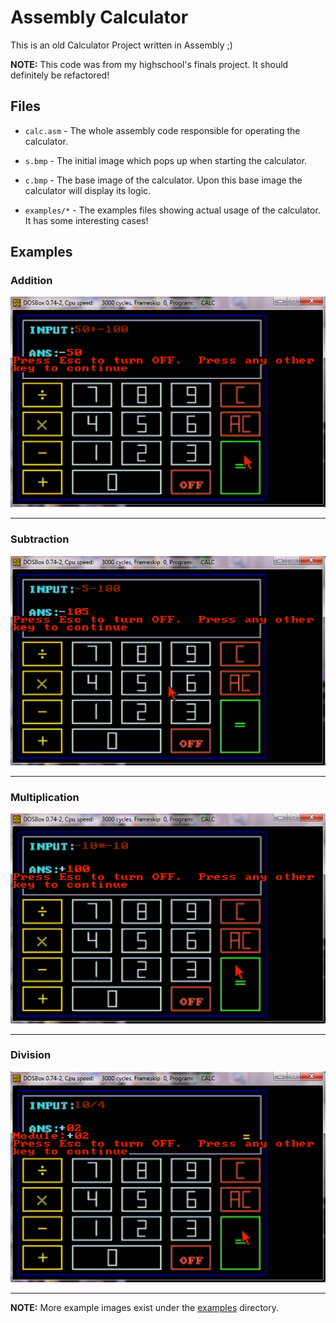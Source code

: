 # Assembly Calculator

This is an old Calculator Project written in Assembly ;)

**__NOTE:__** This code was from my highschool's finals project. It should definitely be refactored!


## Files

* `calc.asm` - The whole assembly code responsible for operating the calculator.

* `s.bmp` - The initial image which pops up when starting the calculator.

* `c.bmp` - The base image of the calculator. Upon this base image the calculator will display its logic.

* `examples/*` - The examples files showing actual usage of the calculator. It has some interesting cases!


## Examples

### Addition

<img src="./examples/addition.png">

---

### Subtraction

<img src="./examples/subtraction1.png">

---

### Multiplication

<img src="./examples/multiplication.png">

---

### Division

<img src="./examples/division.png">

---

**__NOTE:__** More example images exist under the [examples](examples) directory.
